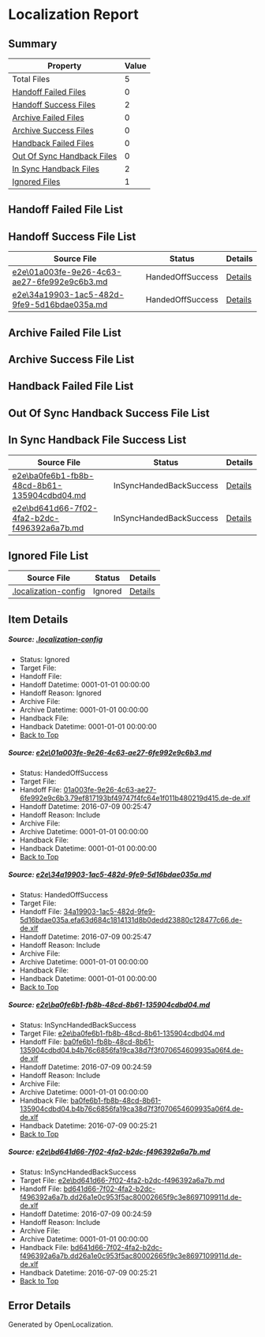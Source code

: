 # <a name='report-top'></a> Localization Report

## Summary
 Property | Value 
 -------- | ----- 
 Total Files | 5
[ Handoff Failed Files ](#handoff-failed-list)| 0
[ Handoff Success Files ](#handoff-success-list)| 2
[ Archive Failed Files ](#archive-failed-list)| 0
[ Archive Success Files ](#archive-success-list)| 0
[ Handback Failed Files ](#handback-failed-list)| 0
[ Out Of Sync Handback Files ](#outofsync-handback-success-list)| 0
[ In Sync Handback Files ](#insync-handback-success-list)| 2
[ Ignored Files ](#ignored-list)| 1

## <a name='handoff-failed-list'></a> Handoff Failed File List

## <a name='handoff-success-list'></a> Handoff Success File List
 Source File | Status | Details 
 ----------- | ------ | ------- 
 [e2e\01a003fe-9e26-4c63-ae27-6fe992e9c6b3.md](https://github.com/OpenLocalizationTestOrg/oltest/blob/58ff1ead2c6a7d3201794c903780239769f82954/e2e/01a003fe-9e26-4c63-ae27-6fe992e9c6b3.md) | HandedOffSuccess | [Details](#8f11f172ba90ea8ff6b8f37b0211c6ee1927fbab1)
 [e2e\34a19903-1ac5-482d-9fe9-5d16bdae035a.md](https://github.com/OpenLocalizationTestOrg/oltest/blob/58ff1ead2c6a7d3201794c903780239769f82954/e2e/34a19903-1ac5-482d-9fe9-5d16bdae035a.md) | HandedOffSuccess | [Details](#dba15059ed2f36729145fda27498fde6533e032b2)

## <a name='archive-failed-list'></a> Archive Failed File List

## <a name='archive-success-list'></a> Archive Success File List

## <a name='handback-failed-list'></a> Handback Failed File List

## <a name='outofsync-handback-success-list'></a> Out Of Sync Handback Success File List

## <a name='insync-handback-success-list'></a> In Sync Handback File Success List
 Source File | Status | Details 
 ----------- | ------ | ------- 
 [e2e\ba0fe6b1-fb8b-48cd-8b61-135904cdbd04.md](https://github.com/OpenLocalizationTestOrg/oltest/blob/2aa892c05c9c9e6a9068a86abe15d13a0cc04960/e2e/ba0fe6b1-fb8b-48cd-8b61-135904cdbd04.md) | InSyncHandedBackSuccess | [Details](#87484c90687a182f8702688e3c747517239d9c083)
 [e2e\bd641d66-7f02-4fa2-b2dc-f496392a6a7b.md](https://github.com/OpenLocalizationTestOrg/oltest/blob/2aa892c05c9c9e6a9068a86abe15d13a0cc04960/e2e/bd641d66-7f02-4fa2-b2dc-f496392a6a7b.md) | InSyncHandedBackSuccess | [Details](#1b9bc633e36475afa698ff8eb5c06c7c52a964664)

## <a name='ignored-list'></a> Ignored File List
 Source File | Status | Details 
 ----------- | ------ | ------- 
 [.localization-config](https://github.com/OpenLocalizationTestOrg/oltest/blob/58ff1ead2c6a7d3201794c903780239769f82954/.localization-config) | Ignored | [Details](#3d4f252ac210baf56311d7e97dcc2db10974dbd20)

## Item Details
##### <a name='3d4f252ac210baf56311d7e97dcc2db10974dbd20'></a> Source: [.localization-config](https://github.com/OpenLocalizationTestOrg/oltest/blob/58ff1ead2c6a7d3201794c903780239769f82954/.localization-config)
* Status: Ignored
* Target File: 
* Handoff File: 
* Handoff Datetime: 0001-01-01 00:00:00
* Handoff Reason: Ignored
* Archive File: 
* Archive Datetime: 0001-01-01 00:00:00
* Handback File: 
* Handback Datetime: 0001-01-01 00:00:00
* [Back to Top](#report-top)

##### <a name='8f11f172ba90ea8ff6b8f37b0211c6ee1927fbab1'></a> Source: [e2e\01a003fe-9e26-4c63-ae27-6fe992e9c6b3.md](https://github.com/OpenLocalizationTestOrg/oltest/blob/58ff1ead2c6a7d3201794c903780239769f82954/e2e/01a003fe-9e26-4c63-ae27-6fe992e9c6b3.md)
* Status: HandedOffSuccess
* Target File: 
* Handoff File: [01a003fe-9e26-4c63-ae27-6fe992e9c6b3.79ef817193bf49747f4fc64e1f011b480219d415.de-de.xlf](https://github.com/OpenLocalizationTestOrg/olhandoff-e2e/blob/497ce16f93339529d6d3df460360273c8c2a496b/ol-handoff/OpenLocalizationTestOrg/oltest-dede-fly/ci/ht/01a003fe-9e26-4c63-ae27-6fe992e9c6b3.79ef817193bf49747f4fc64e1f011b480219d415.de-de.xlf)
* Handoff Datetime: 2016-07-09 00:25:47
* Handoff Reason: Include
* Archive File: 
* Archive Datetime: 0001-01-01 00:00:00
* Handback File: 
* Handback Datetime: 0001-01-01 00:00:00
* [Back to Top](#report-top)

##### <a name='dba15059ed2f36729145fda27498fde6533e032b2'></a> Source: [e2e\34a19903-1ac5-482d-9fe9-5d16bdae035a.md](https://github.com/OpenLocalizationTestOrg/oltest/blob/58ff1ead2c6a7d3201794c903780239769f82954/e2e/34a19903-1ac5-482d-9fe9-5d16bdae035a.md)
* Status: HandedOffSuccess
* Target File: 
* Handoff File: [34a19903-1ac5-482d-9fe9-5d16bdae035a.efa63d684c1814131d8b0dedd23880c128477c66.de-de.xlf](https://github.com/OpenLocalizationTestOrg/olhandoff-e2e/blob/497ce16f93339529d6d3df460360273c8c2a496b/ol-handoff/OpenLocalizationTestOrg/oltest-dede-fly/ci/ht/34a19903-1ac5-482d-9fe9-5d16bdae035a.efa63d684c1814131d8b0dedd23880c128477c66.de-de.xlf)
* Handoff Datetime: 2016-07-09 00:25:47
* Handoff Reason: Include
* Archive File: 
* Archive Datetime: 0001-01-01 00:00:00
* Handback File: 
* Handback Datetime: 0001-01-01 00:00:00
* [Back to Top](#report-top)

##### <a name='87484c90687a182f8702688e3c747517239d9c083'></a> Source: [e2e\ba0fe6b1-fb8b-48cd-8b61-135904cdbd04.md](https://github.com/OpenLocalizationTestOrg/oltest/blob/2aa892c05c9c9e6a9068a86abe15d13a0cc04960/e2e/ba0fe6b1-fb8b-48cd-8b61-135904cdbd04.md)
* Status: InSyncHandedBackSuccess
* Target File: [e2e\ba0fe6b1-fb8b-48cd-8b61-135904cdbd04.md](https://github.com/OpenLocalizationTestOrg/oltest-dede-fly/blob/42cf52c27bfcbd05a660f17cb9343a8cb7388f07/e2e/ba0fe6b1-fb8b-48cd-8b61-135904cdbd04.md)
* Handoff File: [ba0fe6b1-fb8b-48cd-8b61-135904cdbd04.b4b76c6856fa19ca38d7f3f070654609935a06f4.de-de.xlf](https://github.com/OpenLocalizationTestOrg/olhandoff-e2e/blob/0c4c1539c7d18ed9634968a2d434cd01135c2104/ol-handoff/OpenLocalizationTestOrg/oltest-dede-fly/ci/high/ba0fe6b1-fb8b-48cd-8b61-135904cdbd04.b4b76c6856fa19ca38d7f3f070654609935a06f4.de-de.xlf)
* Handoff Datetime: 2016-07-09 00:24:59
* Handoff Reason: Include
* Archive File: 
* Archive Datetime: 0001-01-01 00:00:00
* Handback File: [ba0fe6b1-fb8b-48cd-8b61-135904cdbd04.b4b76c6856fa19ca38d7f3f070654609935a06f4.de-de.xlf](https://github.com/OpenLocalizationTestOrg/olhandback-e2e/blob/2866a9ebe9f4c4d04224cdf649e395099afa2a22/ol-handback/OpenLocalizationTestOrg/oltest-dede-fly/ci/high/ba0fe6b1-fb8b-48cd-8b61-135904cdbd04.b4b76c6856fa19ca38d7f3f070654609935a06f4.de-de.xlf)
* Handback Datetime: 2016-07-09 00:25:21
* [Back to Top](#report-top)

##### <a name='1b9bc633e36475afa698ff8eb5c06c7c52a964664'></a> Source: [e2e\bd641d66-7f02-4fa2-b2dc-f496392a6a7b.md](https://github.com/OpenLocalizationTestOrg/oltest/blob/2aa892c05c9c9e6a9068a86abe15d13a0cc04960/e2e/bd641d66-7f02-4fa2-b2dc-f496392a6a7b.md)
* Status: InSyncHandedBackSuccess
* Target File: [e2e\bd641d66-7f02-4fa2-b2dc-f496392a6a7b.md](https://github.com/OpenLocalizationTestOrg/oltest-dede-fly/blob/42cf52c27bfcbd05a660f17cb9343a8cb7388f07/e2e/bd641d66-7f02-4fa2-b2dc-f496392a6a7b.md)
* Handoff File: [bd641d66-7f02-4fa2-b2dc-f496392a6a7b.dd26a1e0c953f5ac80002665f9c3e8697109911d.de-de.xlf](https://github.com/OpenLocalizationTestOrg/olhandoff-e2e/blob/0c4c1539c7d18ed9634968a2d434cd01135c2104/ol-handoff/OpenLocalizationTestOrg/oltest-dede-fly/ci/high/bd641d66-7f02-4fa2-b2dc-f496392a6a7b.dd26a1e0c953f5ac80002665f9c3e8697109911d.de-de.xlf)
* Handoff Datetime: 2016-07-09 00:24:59
* Handoff Reason: Include
* Archive File: 
* Archive Datetime: 0001-01-01 00:00:00
* Handback File: [bd641d66-7f02-4fa2-b2dc-f496392a6a7b.dd26a1e0c953f5ac80002665f9c3e8697109911d.de-de.xlf](https://github.com/OpenLocalizationTestOrg/olhandback-e2e/blob/2866a9ebe9f4c4d04224cdf649e395099afa2a22/ol-handback/OpenLocalizationTestOrg/oltest-dede-fly/ci/high/bd641d66-7f02-4fa2-b2dc-f496392a6a7b.dd26a1e0c953f5ac80002665f9c3e8697109911d.de-de.xlf)
* Handback Datetime: 2016-07-09 00:25:21
* [Back to Top](#report-top)


## Error Details

Generated by OpenLocalization.
